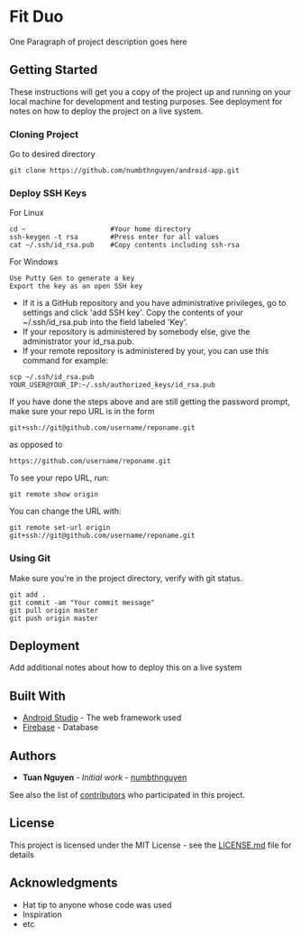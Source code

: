 # Fit Duo

One Paragraph of project description goes here

## Getting Started

These instructions will get you a copy of the project up and running on your local machine for development and testing purposes. See deployment for notes on how to deploy the project on a live system.

### Cloning Project

Go to desired directory 

```
git clone https://github.com/numbthnguyen/android-app.git
```

### Deploy SSH Keys

For Linux 

```
cd ~                     #Your home directory
ssh-keygen -t rsa        #Press enter for all values
cat ~/.ssh/id_rsa.pub    #Copy contents including ssh-rsa
```
For Windows

```
Use Putty Gen to generate a key
Export the key as an open SSH key
```

* If it is a GitHub repository and you have administrative privileges, go to settings and click 'add SSH key'. Copy the contents of your ~/.ssh/id_rsa.pub into the field labeled 'Key'.
* If your repository is administered by somebody else, give the administrator your id_rsa.pub.
* If your remote repository is administered by your, you can use this command for example:
```
scp ~/.ssh/id_rsa.pub YOUR_USER@YOUR_IP:~/.ssh/authorized_keys/id_rsa.pub
```
If you have done the steps above and are still getting the password prompt, make sure your repo URL is in the form

```
git+ssh://git@github.com/username/reponame.git
```
as opposed to

```
https://github.com/username/reponame.git
```
To see your repo URL, run:

```
git remote show origin
```
You can change the URL with:

```
git remote set-url origin git+ssh://git@github.com/username/reponame.git
```
### Using Git 

Make sure you're in the project directory, verify with git status.
```
git add .
git commit -am "Your commit message"
git pull origin master
git push origin master
```

## Deployment

Add additional notes about how to deploy this on a live system

## Built With

* [Android Studio](https://developer.android.com/studio/) - The web framework used
* [Firebase](https://firebase.google.com/) - Database 

## Authors

* **Tuan Nguyen** - *Initial work* - [numbthnguyen](https://github.com/numbthnguyen)

See also the list of [contributors](https://github.com/your/project/contributors) who participated in this project.

## License

This project is licensed under the MIT License - see the [LICENSE.md](LICENSE.md) file for details

## Acknowledgments

* Hat tip to anyone whose code was used
* Inspiration
* etc
